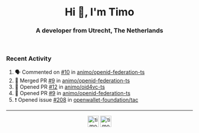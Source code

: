 <h1 align="center">Hi 👋, I'm Timo</h1>
<h3 align="center">A developer from Utrecht, The Netherlands</h3>
<br/>
<!-- https://github.com/rahuldkjain/github-profile-readme-generator --!>

<!--  <p align="left"><img src="https://github-readme-stats.vercel.app/api?username=timoglastra&show_icons=true&count_private=true&" alt="timoglastra" /></p> --!>

<!--
Github language stats
<p align="left"><img src="https://github-readme-stats.vercel.app/api/top-langs/?username=timoglastra&layout=compact" alt="timoglastra" /><p>
-->

<!-- Codestats language stats -->
<!-- <p align="left"><img src="https://codestats-readme.vercel.app/api/top-langs/?username=timoglastra&layout=compact&language_count=12" alt="timoglastra" /><p>    --!>
  
<h3>Recent Activity</h3>

<!--START_SECTION:activity-->
1. 🗣 Commented on [#10](https://github.com/animo/openid-federation-ts/pull/10#issuecomment-2580052708) in [animo/openid-federation-ts](https://github.com/animo/openid-federation-ts)
2. 🎉 Merged PR [#9](https://github.com/animo/openid-federation-ts/pull/9) in [animo/openid-federation-ts](https://github.com/animo/openid-federation-ts)
3. 💪 Opened PR [#12](https://github.com/animo/oid4vc-ts/pull/12) in [animo/oid4vc-ts](https://github.com/animo/oid4vc-ts)
4. 💪 Opened PR [#9](https://github.com/animo/openid-federation-ts/pull/9) in [animo/openid-federation-ts](https://github.com/animo/openid-federation-ts)
5. ❗ Opened issue [#208](https://github.com/openwallet-foundation/tac/issues/208) in [openwallet-foundation/tac](https://github.com/openwallet-foundation/tac)
<!--END_SECTION:activity-->

---

<p align="center">
<a href="https://twitter.com/timoglastra" target="blank"><img align="center" src="https://cdn.jsdelivr.net/npm/simple-icons@3.0.1/icons/twitter.svg" alt="timoglastra" height="30" width="30" /></a>
<a href="https://linkedin.com/in/timoglastra" target="blank"><img align="center" src="https://cdn.jsdelivr.net/npm/simple-icons@3.0.1/icons/linkedin.svg" alt="timoglastra" height="30" width="30" /></a>
</p>



